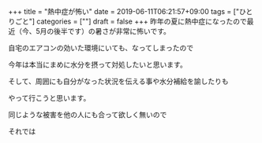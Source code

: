 +++
title = "熱中症が怖い"
date = 2019-06-11T06:21:57+09:00
tags = ["ひとりごと"]
categories = [""]
draft = false
+++
昨年の夏に熱中症になったので最近（今、5月の後半です）の暑さが非常に怖いです。

自宅のエアコンの効いた環境にいても、なってしまったので

今年は本当にまめに水分を摂って対処したいと思います。

そして、周囲にも自分がなった状況を伝える事や水分補給を諭したりも

やって行こうと思います。

同じような被害を他の人にも合って欲しく無いので

それでは
